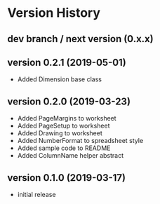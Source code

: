 # Version History

## dev branch / next version (0.x.x)

## version 0.2.1 (2019-05-01)

- Added Dimension base class

## version 0.2.0 (2019-03-23)

- Added PageMargins to worksheet
- Added PageSetup to worksheet
- Added Drawing to worksheet
- Added NumberFormat to spreadsheet style
- Added sample code to README
- Added ColumnName helper abstract

## version 0.1.0 (2019-03-17)

- initial release
